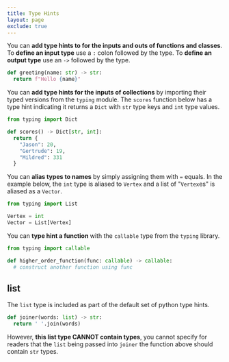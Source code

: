 ```yaml
---
title: Type Hints
layout: page
exclude: true
---
```


You can **add type hints to for the inputs and outs of functions and classes**. To **define an input type** use a `:` colon followed by the type. To **define an output type** use an `->` followed by the type.
```py
def greeting(name: str) -> str:
  return f"Hello {name}"
```

You can **add type hints for the inputs of collections** by importing their typed versions from the `typing` module. The `scores` function below has a type hint indicating it returns a `Dict` with `str` type keys and `int` type values.
```py
from typing import Dict

def scores() -> Dict[str, int]:
  return {
    "Jason": 20,
	"Gertrude": 19,
	"Mildred": 331
  }
```

You can **alias types to names** by simply assigning them with `=` equals. In the example below, the `int` type is aliased to `Vertex` and a list of "`Vertex`es" is aliased as a `Vector`.
```py
from typing import List

Vertex = int
Vector = List[Vertex]
```

You can **type hint a function** with the `callable` type from the `typing` library.
```py
from typing import callable

def higher_order_function(func: callable) -> callable:
  # construct another function using func
```

## list

The `list` type is included as part of the default set of python type hints.
```python
def joiner(words: list) -> str:
  return ' '.join(words)
```

However, **this list type CANNOT contain types**, you cannot specify for readers that the `list` being passed into `joiner` the function above should contain `str` types.


<!--stackedit_data:
eyJoaXN0b3J5IjpbLTQ3Nzg3NjkwMiwtNTY0MjQ3MjldfQ==
-->